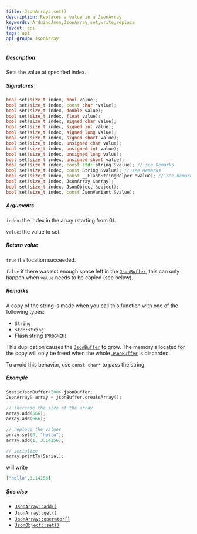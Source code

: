```yaml
---
title: JsonArray::set()
description: Replaces a value in a JsonArray
keywords: ArduinoJson,JsonArray,set,write,replace
layout: api
tags: api
api-group: JsonArray
---
```


##### Description

Sets the value at specified index.

##### Signatures

```c++
bool set(size_t index, bool value);
bool set(size_t index, const char *value);
bool set(size_t index, double value);
bool set(size_t index, float value);
bool set(size_t index, signed char value);
bool set(size_t index, signed int value);
bool set(size_t index, signed long value);
bool set(size_t index, signed short value);
bool set(size_t index, unsigned char value);
bool set(size_t index, unsigned int value);
bool set(size_t index, unsigned long value);
bool set(size_t index, unsigned short value);
bool set(size_t index, const std::string &value); // see Remarks
bool set(size_t index, const String &value); // see Remarks
bool set(size_t index, const __FlashStringHelper *value); // see Remarks
bool set(size_t index, JsonArray &array);
bool set(size_t index, JsonObject &object);
bool set(size_t index, const JsonVariant &value);
```

##### Arguments

`index`: the index in the array (starting from 0).

`value`: the value to set.

##### Return value

`true` if allocation succeeded.

`false` if there was not enough space left in the [`JsonBuffer`]({{site.baseurl}}/api/jsonbuffer/description/), this can only happen when `value` needs to be copied (see below).

##### Remarks

A copy of the string is made when you call this function with one of the following types:

* `String`
* `std::string`
* Flash string (`PROGMEM`)

This duplication causes the [`JsonBuffer`]({{site.baseurl}}/api/jsonbuffer/description/) to grow.
The memory allocated for the copy will only be freed when the whole [`JsonBuffer`]({{site.baseurl}}/api/jsonbuffer/description/) is discarded.

To avoid this behavior, use `const char*` to pass the string.

##### Example

```c++
StaticJsonBuffer<200> jsonBuffer;
JsonArray& array = jsonBuffer.createArray();

// increase the size of the array
array.add(666);
array.add(666);

// replace the values
array.set(0, "hello");
array.add(1, 3.14156);

// serialize
array.printTo(Serial);
```

will write

```json
["hello",3.14156]
```

##### See also

* [`JsonArray::add()`]({{site.baseurl}}/api/jsonarray/add/)
* [`JsonArray::get()`]({{site.baseurl}}/api/jsonarray/get/)
* [`JsonArray::operator[]`]({{site.baseurl}}/api/jsonarray/subscript/)
* [`JsonObject::set()`]({{site.baseurl}}/api/jsonobject/get/)
